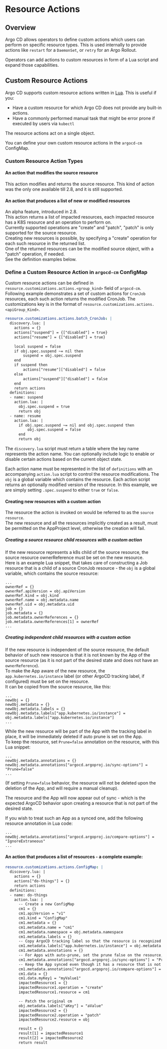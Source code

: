 # Resource Actions

## Overview
Argo CD allows operators to define custom actions which users can perform on specific resource types. This is used internally to provide actions like `restart` for a `DaemonSet`, or `retry` for an Argo Rollout.

Operators can add actions to custom resources in form of a Lua script and expand those capabilities.

## Custom Resource Actions

Argo CD supports custom resource actions written in [Lua](https://www.lua.org/). This is useful if you:

* Have a custom resource for which Argo CD does not provide any built-in actions.
* Have a commonly performed manual task that might be error prone if executed by users via `kubectl`

The resource actions act on a single object.

You can define your own custom resource actions in the `argocd-cm` ConfigMap.

### Custom Resource Action Types

#### An action that modifies the source resource
This action modifies and returns the source resource.
This kind of action was the only one available till 2.8, and it is still supported.

#### An action that produces a list of new or modified resources
An alpha feature, introduced in 2.8.   
This action returns a list of impacted resources, each impacted resource has a K8S resource and an operation to perform on.   
Currently supported operations are "create" and "patch", "patch" is only supported for the source resource.   
Creating new resources is possible, by specifying a "create" operation for each such resource in the returned list.  
One of the returned resources can be the modified source object, with a "patch" operation, if needed.   
See the definition examples below.

### Define a Custom Resource Action in `argocd-cm` ConfigMap

Custom resource actions can be defined in `resource.customizations.actions.<group_kind>` field of `argocd-cm`. Following example demonstrates a set of custom actions for `CronJob` resources, each such action returns the modified CronJob. 
The customizations key is in the format of `resource.customizations.actions.<apiGroup_Kind>`.

```yaml
resource.customizations.actions.batch_CronJob: |
  discovery.lua: |
    actions = {}
    actions["suspend"] = {["disabled"] = true}
    actions["resume"] = {["disabled"] = true}
  
    local suspend = false
    if obj.spec.suspend ~= nil then
        suspend = obj.spec.suspend
    end
    if suspend then
        actions["resume"]["disabled"] = false
    else
        actions["suspend"]["disabled"] = false
    end
    return actions
  definitions:
  - name: suspend
    action.lua: |
      obj.spec.suspend = true
      return obj
  - name: resume
    action.lua: |
      if obj.spec.suspend ~= nil and obj.spec.suspend then
          obj.spec.suspend = false
      end
      return obj
```

The `discovery.lua` script must return a table where the key name represents the action name. You can optionally include logic to enable or disable certain actions based on the current object state.

Each action name must be represented in the list of `definitions` with an accompanying `action.lua` script to control the resource modifications. The `obj` is a global variable which contains the resource. Each action script returns an optionally modified version of the resource. In this example, we are simply setting `.spec.suspend` to either `true` or `false`.

#### Creating new resources with a custom action
The resource the action is invoked on would be referred to as the `source resource`.  
The new resource and all the resources implicitly created as a result, must be permitted on the AppProject level, otherwise the creation will fail.

##### Creating a source resource child resources with a custom action
If the new resource represents a k8s child of the source resource, the source resource ownerReference must be set on the new resource.  
Here is an example Lua snippet, that takes care of constructing a Job resource that is a child of a source CronJob resource - the `obj` is a global variable, which contains the source resource:   
```
...
ownerRef = {}
ownerRef.apiVersion = obj.apiVersion
ownerRef.kind = obj.kind
ownerRef.name = obj.metadata.name
ownerRef.uid = obj.metadata.uid
job = {}
job.metadata = {}
job.metadata.ownerReferences = {}
job.metadata.ownerReferences[1] = ownerRef
...
```
##### Creating independent child resources with a custom action
If the new resource is independent of the source resource, the default behavior of such new resource is that it is not known by the App of the source resource (as it is not part of the desired state and does not have an `ownerReference`).  
To make the App aware of the new resource, the `app.kubernetes.io/instance` label (or other ArgoCD tracking label, if configured) must be set on the resource.   
It can be copied from the source resource, like this:
```
...
newObj = {}
newObj.metadata = {}
newObj.metadata.labels = {}
newObj.metadata.labels["app.kubernetes.io/instance"] = obj.metadata.labels["app.kubernetes.io/instance"]
...
```   
While the new resource will be part of the App with the tracking label in place, it will be immediately deleted if auto prune is set on the App.   
To keep the resource, set `Prune=false` annotation on the resource, with this Lua snippet:
```
...
newObj.metadata.annotations = {}
newObj.metadata.annotations["argocd.argoproj.io/sync-options"] = "Prune=false"
...
```
(If setting `Prune=false` behavior, the resource will not be deleted upon the deletion of the App, and will require a manual cleanup).

The resource and the App will now appear out of sync - which is the expected ArgoCD behavior upon creating a resource that is not part of the desired state.

If you wish to treat such an App as a synced one, add the following resource annotation in Lua code:   
```
...
newObj.metadata.annotations["argocd.argoproj.io/compare-options"] = "IgnoreExtraneous"	
...
```

#### An action that produces a list of resources - a complete example:
```yaml
resource.customizations.actions.ConfigMap: |
  discovery.lua: |
    actions = {}
    actions["do-things"] = {}
    return actions
  definitions:
  - name: do-things
    action.lua: |
      -- Create a new ConfigMap
      cm1 = {}
      cm1.apiVersion = "v1"
      cm1.kind = "ConfigMap"
      cm1.metadata = {}
      cm1.metadata.name = "cm1"
      cm1.metadata.namespace = obj.metadata.namespace
      cm1.metadata.labels = {}
      -- Copy ArgoCD tracking label so that the resource is recognized by the App
      cm1.metadata.labels["app.kubernetes.io/instance"] = obj.metadata.labels["app.kubernetes.io/instance"]
      cm1.metadata.annotations = {}
      -- For Apps with auto-prune, set the prune false on the resource, so it does not get deleted
      cm1.metadata.annotations["argocd.argoproj.io/sync-options"] = "Prune=false"	  
      -- Keep the App synced even though it has a resource that is not in Git
      cm1.metadata.annotations["argocd.argoproj.io/compare-options"] = "IgnoreExtraneous"		  
      cm1.data = {}
      cm1.data.myKey1 = "myValue1"
      impactedResource1 = {}
      impactedResource1.operation = "create"
      impactedResource1.resource = cm1

      -- Patch the original cm
      obj.metadata.labels["aKey"] = "aValue"
      impactedResource2 = {}
      impactedResource2.operation = "patch"
      impactedResource2.resource = obj

      result = {}
      result[1] = impactedResource1
      result[2] = impactedResource2
      return result		  
```